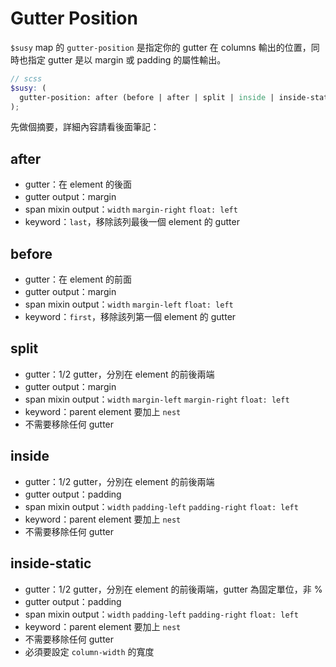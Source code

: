 # Gutter Position

`$susy` map 的 `gutter-position` 是指定你的 gutter 在 columns 輸出的位置，同時也指定 gutter 是以 margin 或 padding 的屬性輸出。

```scss
// scss
$susy: (
  gutter-position: after (before | after | split | inside | inside-static )
);
```

先做個摘要，詳細內容請看後面筆記：

## after

* gutter：在 element 的後面
* gutter output：margin
* span mixin output：`width` `margin-right` `float: left`
* keyword：`last`，移除該列最後一個 element 的 gutter

## before

* gutter：在 element 的前面
* gutter output：margin
* span mixin output：`width` `margin-left` `float: left`
* keyword：`first`，移除該列第一個 element 的 gutter

## split

* gutter：1/2 gutter，分別在 element 的前後兩端
* gutter output：margin
* span mixin output：`width` `margin-left` `margin-right` `float: left`
* keyword：parent element 要加上 `nest`
* 不需要移除任何 gutter

## inside

* gutter：1/2 gutter，分別在 element 的前後兩端
* gutter output：padding
* span mixin output：`width` `padding-left` `padding-right` `float: left`
* keyword：parent element 要加上 `nest`
* 不需要移除任何 gutter

## inside-static

* gutter：1/2 gutter，分別在 element 的前後兩端，gutter 為固定單位，非 %
* gutter output：padding
* span mixin output：`width` `padding-left` `padding-right` `float: left`
* keyword：parent element 要加上 `nest`
* 不需要移除任何 gutter
* 必須要設定 `column-width` 的寬度

